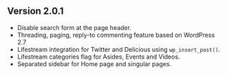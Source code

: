 ## Version 2.0.1 ##
  * Disable search form at the page header.
  * Threading, paging, reply-to commenting feature based on WordPress 2.7
  * Lifestream integration for Twitter and Delicious using `wp_insert_post()`.
  * Lifestream categories flag for Asides, Events and Videos.
  * Separated sidebar for Home page and singular pages.

